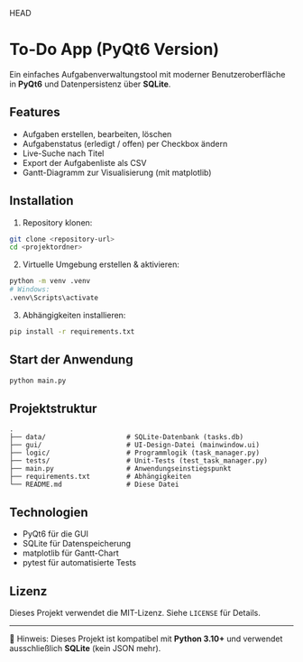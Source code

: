 HEAD
# To-Do App (PyQt6 Version)

Ein einfaches Aufgabenverwaltungstool mit moderner Benutzeroberfläche in **PyQt6** und Datenpersistenz über **SQLite**.

## Features

- Aufgaben erstellen, bearbeiten, löschen
- Aufgabenstatus (erledigt / offen) per Checkbox ändern
- Live-Suche nach Titel
- Export der Aufgabenliste als CSV
- Gantt-Diagramm zur Visualisierung (mit matplotlib)

## Installation

1. Repository klonen:
```bash
git clone <repository-url>
cd <projektordner>
```

2. Virtuelle Umgebung erstellen & aktivieren:
```bash
python -m venv .venv
# Windows:
.venv\Scripts\activate
```

3. Abhängigkeiten installieren:
```bash
pip install -r requirements.txt
```

## Start der Anwendung

```bash
python main.py
```

## Projektstruktur

```
.
├── data/                    # SQLite-Datenbank (tasks.db)
├── gui/                     # UI-Design-Datei (mainwindow.ui)
├── logic/                   # Programmlogik (task_manager.py)
├── tests/                   # Unit-Tests (test_task_manager.py)
├── main.py                  # Anwendungseinstiegspunkt
├── requirements.txt         # Abhängigkeiten
└── README.md                # Diese Datei
```

## Technologien

- PyQt6 für die GUI
- SQLite für Datenspeicherung
- matplotlib für Gantt-Chart
- pytest für automatisierte Tests

## Lizenz

Dieses Projekt verwendet die MIT-Lizenz. Siehe `LICENSE` für Details.

---

📌 Hinweis: Dieses Projekt ist kompatibel mit **Python 3.10+** und verwendet ausschließlich **SQLite** (kein JSON mehr).